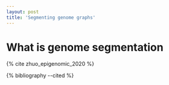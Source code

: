 ```yaml
---
layout: post
title: 'Segmenting genome graphs'
---
```


# What is genome segmentation

{% cite zhuo_epigenomic_2020 %}

{% bibliography --cited %}

<!-- Local Variables: -->
<!-- org-ref-default-bibliography: /Users/cgroza/git/cgroza.github.io/_bibliography/references\.bib -->
<!-- End: -->
